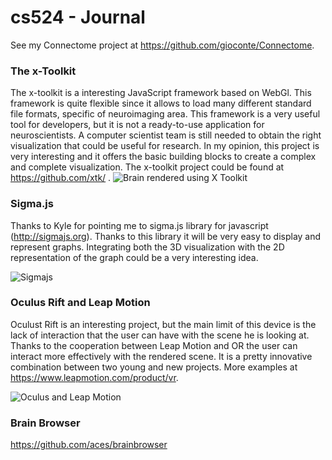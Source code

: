 # cs524 -  Journal
See my Connectome project at https://github.com/gioconte/Connectome.

### The x-Toolkit
The x-toolkit is a interesting JavaScript framework based on WebGl. This framework is quite flexible since it allows to load many different standard file formats, specific of neuroimaging area. This framework is a very useful tool for developers, but it is not a ready-to-use application for neuroscientists. A computer scientist team is still needed to obtain the right visualization that could be useful for research. In my opinion, this project is very interesting and it offers the basic building blocks to create a complex and complete visualization. The x-toolkit project could be found at https://github.com/xtk/ . 
![Brain rendered using X Toolkit](http://www.webgl.com/wp-content/uploads/2012/03/webgl-x-toolkit-scientific-3.jpg)

### Sigma.js
Thanks to Kyle for pointing me to sigma.js library for javascript (http://sigmajs.org). Thanks to this library it will be very easy to display and represent graphs. Integrating both the 3D visualization with the 2D representation of the graph could be a very interesting idea. 


![Sigmajs](https://linkurio.us/wp-content/uploads/2014/02/sigma.png)

### Oculus Rift and Leap Motion
Oculust Rift is an interesting project, but the main limit of this device is the lack of interaction that the user can have with the scene he is looking at. Thanks to the cooperation between Leap Motion and OR the user can interact more effectively with the rendered scene. It is a pretty innovative combination between two young and new projects. More examples at https://www.leapmotion.com/product/vr.

![Oculus and Leap Motion](https://di4564baj7skl.cloudfront.net/assets/vr/mount-940-a05ed7984163c49d3809b0d8386e9ed3.gif)

### Brain Browser
https://github.com/aces/brainbrowser
 
